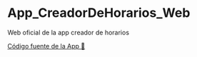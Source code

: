 # App_CreadorDeHorarios_Web
Web oficial de la app creador de horarios

[Código fuente de la App 🏹](https://github.com/juanmatorres-dev/App_CreadorDeHorarios)

